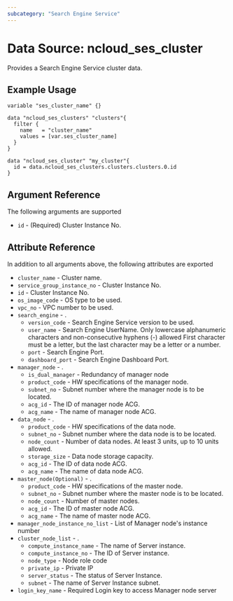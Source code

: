 ```yaml
---
subcategory: "Search Engine Service"
---
```



# Data Source: ncloud_ses_cluster

Provides a Search Engine Service cluster data.

## Example Usage
``` hcl
variable "ses_cluster_name" {}

data "ncloud_ses_clusters" "clusters"{
  filter {
    name   = "cluster_name"
    values = [var.ses_cluster_name]
  }
}

data "ncloud_ses_cluster" "my_cluster"{
  id = data.ncloud_ses_clusters.clusters.clusters.0.id
}
```

## Argument Reference
The following arguments are supported

* `id` - (Required) Cluster Instance No.

## Attribute Reference
In addition to all arguments above, the following attributes are exported

* `cluster_name` - Cluster name.
* `service_group_instance_no` - Cluster Instance No.
* `id` - Cluster Instance No.
* `os_image_code` -  OS type to be used.
* `vpc_no` - VPC number to be used.
* `search_engine` - .
    * `version_code` - Search Engine Service version to be used.
    * `user_name` - Search Engine UserName. Only lowercase alphanumeric characters and non-consecutive hyphens (-) allowed First character must be a letter, but the last character may be a letter or a number.
    * `port` - Search Engine Port.
    * `dashboard_port` - Search Engine Dashboard Port.
* `manager_node` - .
    * `is_dual_manager` - Redundancy of manager node
    * `product_code` - HW specifications of the manager node.
    * `subnet_no` - Subnet number where the manager node is to be located.
    * `acg_id` - The ID of manager node ACG.
    * `acg_name` - The name of manager node ACG.
* `data_node` - .
    * `product_code` - HW specifications of the data node.
    * `subnet_no` - Subnet number where the data node is to be located.
    * `node_count` - Number of data nodes. At least 3 units, up to 10 units allowed.
    * `storage_size` - Data node storage capacity.
    * `acg_id` - The ID of data node ACG.
    * `acg_name` - The name of data node ACG.
* `master_node(Optional)` - .
  * `product_code` - HW specifications of the master node.
  * `subnet_no` - Subnet number where the master node is to be located.
  * `node_count` - Number of master nodes.
  * `acg_id` - The ID of master node ACG.
  * `acg_name` - The name of master node ACG.
* `manager_node_instance_no_list` - List of Manager node's instance number 
* `cluster_node_list` - .
  * `compute_instance_name` - The name of Server instance.
  * `compute_instance_no`   - The ID of Server instance.
  * `node_type`             - Node role code
  * `private_ip`            - Private IP
  * `server_status`         - The status of Server Instance.
  * `subnet`                - The name of Server Instance subnet.
* `login_key_name` - Required Login key to access Manager node server